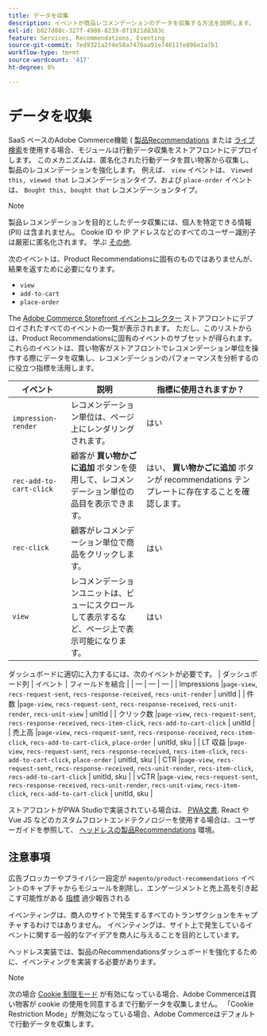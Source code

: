 ```yaml
---
title: データを収集
description: イベントが商品レコメンデーションのデータを収集する方法を説明します。
exl-id: b827d88c-327f-4986-8239-8f1921d8383c
feature: Services, Recommendations, Eventing
source-git-commit: 7ed9321a2f4e58a7476aa91e74611fe896e1a7b1
workflow-type: tm+mt
source-wordcount: '417'
ht-degree: 0%

---
```


# データを収集

SaaS ベースのAdobe Commerce機能 ( [製品Recommendations](install-configure.md) または [ライブ検索](https://experienceleague.adobe.com/docs/commerce-merchant-services/live-search/onboard/install.html)を使用する場合、モジュールは行動データ収集をストアフロントにデプロイします。 このメカニズムは、匿名化された行動データを買い物客から収集し、製品のレコメンデーションを強化します。 例えば、 `view` イベントは、 `Viewed this, viewed that` レコメンデーションタイプ、および `place-order` イベントは、 `Bought this, bought that` レコメンデーションタイプ。

>[!NOTE]
>
>製品レコメンデーションを目的としたデータ収集には、個人を特定できる情報 (PII) は含まれません。 Cookie ID や IP アドレスなどのすべてのユーザー識別子は厳密に匿名化されます。 学ぶ [その他](https://www.adobe.com/privacy/experience-cloud.html).

次のイベントは、Product Recommendationsに固有のものではありませんが、結果を返すために必要になります。

- `view`
- `add-to-cart`
- `place-order`

The [Adobe Commerce Storefront イベントコレクター](https://developer.adobe.com/commerce/services/shared-services/storefront-events/collector/#quick-start) ストアフロントにデプロイされたすべてのイベントの一覧が表示されます。 ただし、このリストからは、Product Recommendationsに固有のイベントのサブセットが得られます。 これらのイベントは、買い物客がストアフロントでレコメンデーション単位を操作する際にデータを収集し、レコメンデーションのパフォーマンスを分析するのに役立つ指標を活用します。

| イベント | 説明 | 指標に使用されますか？ |
| --- | --- | --- |
| `impression-render` | レコメンデーション単位は、ページ上にレンダリングされます。 | はい |
| `rec-add-to-cart-click` | 顧客が **買い物かごに追加** ボタンを使用して、レコメンデーション単位の品目を表示できます。 | はい、 **買い物かごに追加** ボタンが recommendations テンプレートに存在することを確認します。 |
| `rec-click` | 顧客がレコメンデーション単位で商品をクリックします。 | はい |
| `view` | レコメンデーションユニットは、ビューにスクロールして表示するなど、ページ上で表示可能になります。 | はい |

ダッシュボードに適切に入力するには、次のイベントが必要です。
| ダッシュボード列 | イベント | フィールドを結合 | | — | — | — | | Impressions |`page-view`, `recs-request-sent`, `recs-response-received`, `recs-unit-render` | unitId | | 件数 |`page-view`, `recs-request-sent`, `recs-response-received`, `recs-unit-render`, `recs-unit-view` | unitId | | クリック数 |`page-view`, `recs-request-sent`, `recs-response-received`, `recs-item-click`, `recs-add-to-cart-click`    | unitId | | 売上高 |`page-view`, `recs-request-sent`, `recs-response-received`, `recs-item-click`, `recs-add-to-cart-click`, `place-order` | unitId, sku | | LT 収益 |`page-view`, `recs-request-sent`, `recs-response-received`, `recs-item-click`, `recs-add-to-cart-click`, `place-order` | unitId, sku | | CTR |`page-view`, `recs-request-sent`, `recs-response-received`, `recs-unit-render`, `recs-item-click`, `recs-add-to-cart-click`  | unitId, sku | | vCTR |`page-view`, `recs-request-sent`, `recs-response-received`, `recs-unit-render`, `recs-unit-view`, `recs-item-click`, `recs-add-to-cart-click` | unitId, sku |

ストアフロントがPWA Studioで実装されている場合は、 [PWA文書](https://developer.adobe.com/commerce/pwa-studio/integrations/product-recommendations/). React や Vue JS などのカスタムフロントエンドテクノロジーを使用する場合は、ユーザーガイドを参照して、 [ヘッドレスの製品Recommendations](headless.md) 環境。

## 注意事項

広告ブロッカーやプライバシー設定が `magento/product-recommendations` イベントのキャプチャからモジュールを削除し、エンゲージメントと売上高を引き起こす可能性がある [指標](workspace.md) 過少報告される

イベンティングは、商人のサイトで発生するすべてのトランザクションをキャプチャするわけではありません。 イベンティングは、サイト上で発生しているイベントに関する一般的なアイデアを商人に与えることを目的としています。

ヘッドレス実装では、製品のRecommendationsダッシュボードを強化するために、イベンティングを実装する必要があります。

>[!NOTE]
>
>次の場合 [Cookie 制限モード](https://experienceleague.adobe.com/docs/commerce-admin/start/compliance/privacy/compliance-cookie-law.html) が有効になっている場合、Adobe Commerceは買い物客が cookie の使用を同意するまで行動データを収集しません。 「Cookie Restriction Mode」が無効になっている場合、Adobe Commerceはデフォルトで行動データを収集します。
